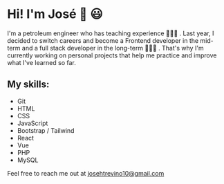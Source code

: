 # Hi! I'm José 👋 😃

I'm a petroleum engineer who has teaching experience 🧑🏻‍🏫 . Last year, I decided to switch careers and become a Frontend developer in the mid-term and a full stack developer in the long-term 🧑🏻‍💻 . That's why I'm currently working on personal projects that help me practice and improve what I've learned so far.

## My skills:
- Git
- HTML
- CSS
- JavaScript
- Bootstrap / Tailwind
- React
- Vue
- PHP
- MySQL

Feel free to reach me out at josehtrevino10@gmail.com 



